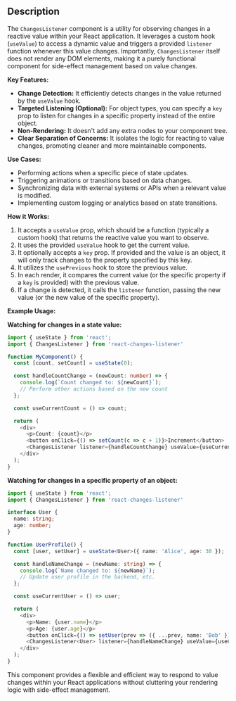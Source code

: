 ## Description

The `ChangesListener` component is a utility for observing changes in a reactive value within your React application. It leverages a custom hook (`useValue`) to access a dynamic value and triggers a provided `listener` function whenever this value changes. Importantly, `ChangesListener` itself does not render any DOM elements, making it a purely functional component for side-effect management based on value changes.

**Key Features:**

*   **Change Detection:** It efficiently detects changes in the value returned by the `useValue` hook.
*   **Targeted Listening (Optional):** For object types, you can specify a `key` prop to listen for changes in a specific property instead of the entire object.
*   **Non-Rendering:** It doesn't add any extra nodes to your component tree.
*   **Clear Separation of Concerns:** It isolates the logic for reacting to value changes, promoting cleaner and more maintainable components.

**Use Cases:**

*   Performing actions when a specific piece of state updates.
*   Triggering animations or transitions based on data changes.
*   Synchronizing data with external systems or APIs when a relevant value is modified.
*   Implementing custom logging or analytics based on state transitions.

**How it Works:**

1.  It accepts a `useValue` prop, which should be a function (typically a custom hook) that returns the reactive value you want to observe.
2.  It uses the provided `useValue` hook to get the current value.
3.  It optionally accepts a `key` prop. If provided and the value is an object, it will only track changes to the property specified by this key.
4.  It utilizes the `usePrevious` hook to store the previous value.
5.  In each render, it compares the current value (or the specific property if a `key` is provided) with the previous value.
6.  If a change is detected, it calls the `listener` function, passing the new value (or the new value of the specific property).

**Example Usage:**

**Watching for changes in a state value:**

 ```typescript jsx
 import { useState } from 'react';
 import { ChangesListener } from 'react-changes-listener'

 function MyComponent() {
   const [count, setCount] = useState(0);

   const handleCountChange = (newCount: number) => {
     console.log(`Count changed to: ${newCount}`);
     // Perform other actions based on the new count
   };

   const useCurrentCount = () => count;

   return (
     <div>
       <p>Count: {count}</p>
       <button onClick={() => setCount(c => c + 1)}>Increment</button>
       <ChangesListener listener={handleCountChange} useValue={useCurrentCount} />
     </div>
   );
 }
 ```

**Watching for changes in a specific property of an object:**

 ```typescript jsx
 import { useState } from 'react';
 import { ChangesListener } from 'react-changes-listener'

 interface User {
   name: string;
   age: number;
 }

 function UserProfile() {
   const [user, setUser] = useState<User>({ name: 'Alice', age: 30 });

   const handleNameChange = (newName: string) => {
     console.log(`Name changed to: ${newName}`);
     // Update user profile in the backend, etc.
   };

   const useCurrentUser = () => user;

   return (
     <div>
       <p>Name: {user.name}</p>
       <p>Age: {user.age}</p>
       <button onClick={() => setUser(prev => ({ ...prev, name: 'Bob' }))}>Change Name</button>
       <ChangesListener<User> listener={handleNameChange} useValue={useCurrentUser} key="name" />
     </div>
   );
 }
 ```

This component provides a flexible and efficient way to respond to value changes within your React applications without cluttering your rendering logic with side-effect management.
